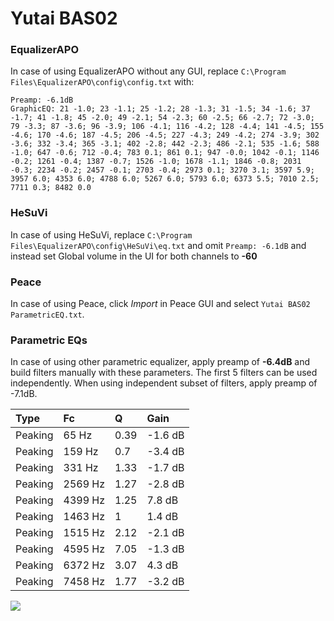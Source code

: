 # Yutai BAS02

### EqualizerAPO
In case of using EqualizerAPO without any GUI, replace `C:\Program Files\EqualizerAPO\config\config.txt`
with:
```
Preamp: -6.1dB
GraphicEQ: 21 -1.0; 23 -1.1; 25 -1.2; 28 -1.3; 31 -1.5; 34 -1.6; 37 -1.7; 41 -1.8; 45 -2.0; 49 -2.1; 54 -2.3; 60 -2.5; 66 -2.7; 72 -3.0; 79 -3.3; 87 -3.6; 96 -3.9; 106 -4.1; 116 -4.2; 128 -4.4; 141 -4.5; 155 -4.6; 170 -4.6; 187 -4.5; 206 -4.5; 227 -4.3; 249 -4.2; 274 -3.9; 302 -3.6; 332 -3.4; 365 -3.1; 402 -2.8; 442 -2.3; 486 -2.1; 535 -1.6; 588 -1.0; 647 -0.6; 712 -0.4; 783 0.1; 861 0.1; 947 -0.0; 1042 -0.1; 1146 -0.2; 1261 -0.4; 1387 -0.7; 1526 -1.0; 1678 -1.1; 1846 -0.8; 2031 -0.3; 2234 -0.2; 2457 -0.1; 2703 -0.4; 2973 0.1; 3270 3.1; 3597 5.9; 3957 6.0; 4353 6.0; 4788 6.0; 5267 6.0; 5793 6.0; 6373 5.5; 7010 2.5; 7711 0.3; 8482 0.0
```

### HeSuVi
In case of using HeSuVi, replace `C:\Program Files\EqualizerAPO\config\HeSuVi\eq.txt` and omit `Preamp:
-6.1dB` and instead set Global volume in the UI for both channels to **-60**

### Peace
In case of using Peace, click *Import* in Peace GUI and select `Yutai BAS02 ParametricEQ.txt`.

### Parametric EQs
In case of using other parametric equalizer, apply preamp of **-6.4dB** and build filters manually
with these parameters. The first 5 filters can be used independently.
When using independent subset of filters, apply preamp of -7.1dB.

| Type    | Fc      |    Q | Gain    |
|:--------|:--------|:-----|:--------|
| Peaking | 65 Hz   | 0.39 | -1.6 dB |
| Peaking | 159 Hz  | 0.7  | -3.4 dB |
| Peaking | 331 Hz  | 1.33 | -1.7 dB |
| Peaking | 2569 Hz | 1.27 | -2.8 dB |
| Peaking | 4399 Hz | 1.25 | 7.8 dB  |
| Peaking | 1463 Hz | 1    | 1.4 dB  |
| Peaking | 1515 Hz | 2.12 | -2.1 dB |
| Peaking | 4595 Hz | 7.05 | -1.3 dB |
| Peaking | 6372 Hz | 3.07 | 4.3 dB  |
| Peaking | 7458 Hz | 1.77 | -3.2 dB |

![](https://raw.githubusercontent.com/jaakkopasanen/AutoEq/master/results/innerfidelity/sbaf-serious/Yutai%20BAS02/Yutai%20BAS02.png)